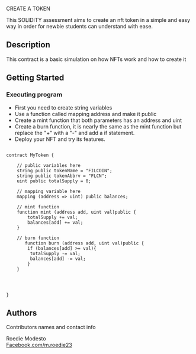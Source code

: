 CREATE A TOKEN

This SOLIDITY assessment aims to create an nft token in a simple and easy way in order for newbie students can understand with ease.

## Description

This contract is a basic simulation on how NFTs work and how to create it 

## Getting Started


### Executing program

- First you need to create string variables
- Use a function called mapping address and make it public
- Create a mint function that both parameters has an address and uint 
- Create a burn function, it is nearly the same as the mint function but replace the "+" with a "-" and add a if statement.
- Deploy your NFT and try its features.
```

contract MyToken {

    // public variables here
    string public tokenName = "FILCOIN";
    string public tokenAbbrv = "FLCN";
    uint public totalSupply = 0;

    // mapping variable here
    mapping (address => uint) public balances;

    // mint function
    function mint (address add, uint val)public {
        totalSupply += val;
        balances[add] += val;
    }

    // burn function
       function burn (address add, uint val)public {
        if (balances[add] >= val){
         totalSupply -= val;
         balances[add] -= val;
        }
    }




}
```

## Authors

Contributors names and contact info

Roedie Modesto  
[Facebook.com/m.roedie23](https://facebook.com/m.roedie23)


